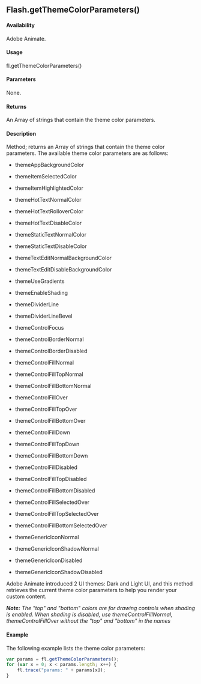 ## Flash.getThemeColorParameters()

#### Availability

Adobe Animate.

#### Usage

fl.getThemeColorParameters()

#### Parameters

None.

#### Returns

An Array of strings that contain the theme color parameters.

#### Description

Method; returns an Array of strings that contain the theme color parameters. The available theme color parameters are as follows:

- themeAppBackgroundColor

- themeItemSelectedColor

- themeItemHighlightedColor

- themeHotTextNormalColor

- themeHotTextRolloverColor

- themeHotTextDisableColor

- themeStaticTextNormalColor

- themeStaticTextDisableColor

- themeTextEditNormalBackgroundColor

- themeTextEditDisableBackgroundColor

- themeUseGradients

- themeEnableShading

- themeDividerLine

- themeDividerLineBevel

- themeControlFocus

- themeControlBorderNormal

- themeControlBorderDisabled

- themeControlFillNormal

- themeControlFillTopNormal

- themeControlFillBottomNormal

- themeControlFillOver

- themeControlFillTopOver

- themeControlFillBottomOver

- themeControlFillDown

- themeControlFillTopDown

- themeControlFillBottomDown

- themeControlFillDisabled

- themeControlFillTopDisabled

- themeControlFillBottomDisabled

- themeControlFillSelectedOver

- themeControlFillTopSelectedOver

- themeControlFillBottomSelectedOver

- themeGenericIconNormal

- themeGenericIconShadowNormal

- themeGenericIconDisabled

- themeGenericIconShadowDisabled

Adobe Animate introduced 2 UI themes: Dark and Light UI, and this method retrieves the current theme color parameters to help you render your custom content.

***Note:** The "top" and "bottom" colors are for drawing controls when shading is enabled. When shading is disabled, use*
*themeControlFillNormal, themeControlFillOver without the "top" and "bottom" in the names*

#### Example

The following example lists the theme color parameters:

```javascript
var params = fl.getThemeColorParameters();
for (var x = 0; x < params.length; x++) {
    fl.trace("params: " + params[x]);
}
```
